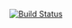 [![Build Status](https://travis-ci.com/indic-dict/stardict-telugu.svg?branch=master)](https://travis-ci.com/indic-dict/stardict-telugu)
